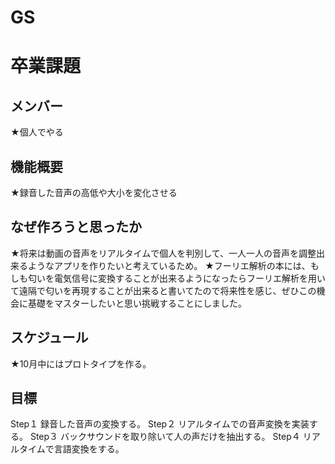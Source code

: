 # GS
<h1>卒業課題</h1> 
<h2>メンバー</h2> 
★個人でやる 
<h2>機能概要</h2> 
★録音した音声の高低や大小を変化させる 
<h2>なぜ作ろうと思ったか</h2> 
★将来は動画の音声をリアルタイムで個人を判別して、一人一人の音声を調整出来るようなアプリを作りたいと考えているため。 
★フーリエ解析の本には、もしも匂いを電気信号に変換することが出来るようになったらフーリエ解析を用いて遠隔で匂いを再現することが出来ると書いてたので将来性を感じ、ぜひこの機会に基礎をマスターしたいと思い挑戦することにしました。 
<h2>スケジュール</h2> 
★10月中にはプロトタイプを作る。 
 
<h2>目標</h2>
Step１ 
録音した音声の変換する。 
Step２ 
リアルタイムでの音声変換を実装する。 
Step３ 
バックサウンドを取り除いて人の声だけを抽出する。 
Step４ 
リアルタイムで言語変換をする。
